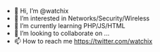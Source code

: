 - 👋 Hi, I’m @watchix
- 👀 I’m interested in Networks/Security/Wireless
- 🌱 I’m currently learning PHP/JS/HTML
- 💞️ I’m looking to collaborate on ...
- 📫 How to reach me https://twitter.com/watchix
